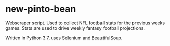 # new-pinto-bean

Webscraper script. Used to collect NFL football stats for the previous weeks games. Stats are used to drive weekly fantasy football projections. 

Written in Python 3.7, uses Selenium and BeautifulSoup.
